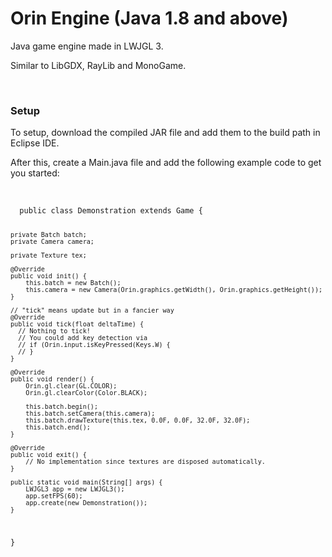 <h1>Orin Engine (Java 1.8 and above)</h1>
<p>Java game engine made in LWJGL 3.</p>
<p>Similar to LibGDX, RayLib and MonoGame.</p>
<br>
<h3>Setup</h3>
<p>To setup, download the compiled JAR file and add them to the build path in Eclipse IDE.</p>
<p>After this, create a Main.java file and add the following example code to get you started:</p>
<br>
<code>
  public class Demonstration extends Game {
  
  	private Batch batch;
  	private Camera camera;
  
  	private Texture tex;
  
  	@Override
  	public void init() {
  		this.batch = new Batch();
  		this.camera = new Camera(Orin.graphics.getWidth(), Orin.graphics.getHeight());
  	}

    // "tick" means update but in a fancier way
  	@Override
  	public void tick(float deltaTime) {
      // Nothing to tick!
      // You could add key detection via
      // if (Orin.input.isKeyPressed(Keys.W) {
      // }
  	}

  	@Override
  	public void render() {
  		Orin.gl.clear(GL.COLOR);
  		Orin.gl.clearColor(Color.BLACK);
  		
  		this.batch.begin();
  		this.batch.setCamera(this.camera);
  		this.batch.drawTexture(this.tex, 0.0F, 0.0F, 32.0F, 32.0F);
  		this.batch.end();
  	}
  
  	@Override
  	public void exit() {
  		// No implementation since textures are disposed automatically.
  	}
  
  	public static void main(String[] args) {
  		LWJGL3 app = new LWJGL3();
  		app.setFPS(60);
  		app.create(new Demonstration());
  	}
}
</code>
